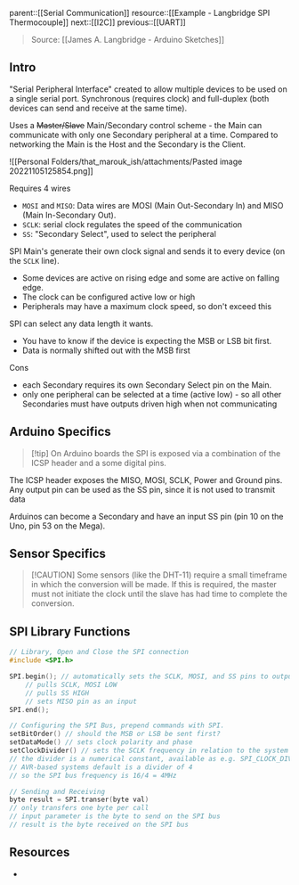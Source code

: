 parent::[[Serial Communication]]
resource::[[Example - Langbridge SPI Thermocouple]]
next::[[I2C]]
previous::[[UART]]

> Source: [[James A. Langbridge - Arduino Sketches]]

## Intro

"Serial Peripheral Interface" created to allow multiple devices to be used on a single serial port. Synchronous (requires clock) and full-duplex (both devices can send and receive at the same time). 

Uses a ~~Master/Slave~~ Main/Secondary control scheme - the Main can communicate with only one Secondary peripheral at a time. Compared to networking the Main is the Host and the Secondary is the Client.

![[Personal Folders/that_marouk_ish/attachments/Pasted image 20221105125854.png]]

Requires 4 wires
- `MOSI` and `MISO`: Data wires are MOSI (Main Out-Secondary In) and MISO (Main In-Secondary Out).
- `SCLK`: serial clock regulates the speed of the communication
- `SS`: "Secondary Select", used to select the peripheral

SPI Main's generate their own clock signal and sends it to every device (on the `SCLK` line). 
- Some devices are active on rising edge and some are active on falling edge.  
- The clock can be configured active low or high
- Peripherals may have a maximum clock speed, so don't exceed this

SPI can select any data length it wants. 
- You have to know if the device is expecting the MSB or LSB bit first.
- Data is normally shifted out with the MSB first

Cons
- each Secondary requires its own Secondary Select pin on the Main.
- only one peripheral can be selected at a time (active low) - so all other Secondaries must have outputs driven high when not communicating

## Arduino Specifics

> [!tip] On Arduino boards the SPI is exposed via a combination of the ICSP header and a some digital pins.

The ICSP header exposes the MISO, MOSI, SCLK, Power and Ground pins. Any output pin can be used as the SS pin, since it is not used to transmit data

Arduinos can become a Secondary and have an input SS pin (pin 10 on the Uno, pin 53 on the Mega).

## Sensor Specifics

> [!CAUTION] Some sensors (like the DHT-11) require a small timeframe in which the conversion will be made. If this is required, the master must not initiate the clock until the slave has had time to complete the conversion.

## SPI Library Functions

```cpp
// Library, Open and Close the SPI connection
#include <SPI.h>

SPI.begin(); // automatically sets the SCLK, MOSI, and SS pins to output
	// pulls SCLK, MOSI LOW
	// pulls SS HIGH
	// sets MISO pin as an input
SPI.end();

// Configuring the SPI Bus, prepend commands with SPI.
setBitOrder() // should the MSB or LSB be sent first?
setDataMode() // sets clock polarity and phase
setClockDivider() // sets the SCLK frequency in relation to the system clock
// the divider is a numerical constant, available as e.g. SPI_CLOCK_DIV4
// AVR-based systems default is a divider of 4
// so the SPI bus frequency is 16/4 = 4MHz

// Sending and Receiving
byte result = SPI.transer(byte val) 
// only transfers one byte per call
// input parameter is the byte to send on the SPI bus
// result is the byte received on the SPI bus

```

## Resources
- 